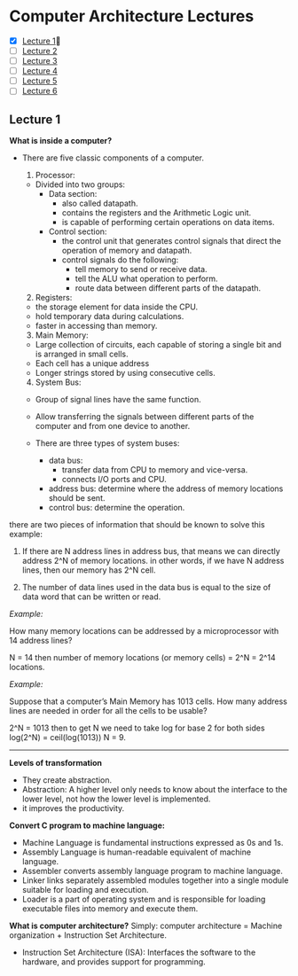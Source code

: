 # Computer Architecture Lectures

- [x] [Lecture 1](#lecture-1):construction:
- [ ] [Lecture 2](#lecture-2)
- [ ] [Lecture 3](#lecture-3)
- [ ] [Lecture 4](#lecture-4)
- [ ] [Lecture 5](#lecture-5)
- [ ] [Lecture 6](#lecture-6)

## Lecture 1

**What is inside a computer?**
- There are five classic components of a computer.
  1. Processor:
    * Divided into two groups:
      - Data section:
          * also called datapath.
          * contains the registers and the Arithmetic Logic unit.
          * is capable of performing certain operations on data items.
      - Control section:
          * the control unit that generates control signals that direct the operation of memory and datapath.
          * control signals do the following:
            - tell memory to send or receive data.
            - tell the ALU what operation to perform.
            - route data between different parts of the datapath.

  2. Registers:
    * the storage element for data inside the CPU.
    * hold temporary data during calculations.
    * faster in accessing than memory.

  3. Main Memory:
    * Large collection of circuits, each capable of storing a single bit and is arranged in small cells.
    * Each cell has a unique address
    * Longer strings stored by using consecutive cells.
    <!-- place image of main memory -->

  4. System Bus:
    * Group of signal lines have the same function.
    * Allow transferring the signals between different parts of the computer and from one device to another.
    * There are three types of system buses:
      - data bus:
        * transfer data from CPU to memory and vice-versa.
        * connects I/O ports and CPU.
      - address bus: determine where the address of memory locations should be sent.
      - control bus: determine the operation.

      <!-- place image of system bus -->


there are two pieces of information that should be known to solve this example:
1. If there are N address lines in address bus, that means we can directly address 2^N of memory locations.
in other words, if we have N address lines, then our memory has 2^N cell.

2. The number of data lines used in the data bus is equal to the
size of data word that can be written or read.

*Example:*

How many memory locations can be addressed by a microprocessor with 14 address lines?

N = 14
then number of memory locations (or memory cells) = 2^N = 2^14 locations.

*Example:*

Suppose that a computer’s Main Memory has 1013 cells. How many address lines are needed in order for all the cells to be usable?

2^N = 1013
then to get N we need to take log for base 2 for both sides
log(2^N) = ceil(log(1013))
N =  9.

---

**Levels of transformation**
<!-- place image of levels -->
* They create abstraction.
* Abstraction: A higher level only needs to know about the interface to the lower level, not how the lower level is implemented.
* it improves the productivity.

**Convert C program to machine language:**
<!-- place image of phases -->

* Machine Language is fundamental instructions expressed as 0s and 1s.
* Assembly Language is human-readable equivalent of machine language.
* Assembler converts assembly language program to machine language.
* Linker links separately assembled modules together into a single module suitable for loading and execution.
* Loader is a part of operating system and is responsible for loading executable files into memory and execute them.

**What is computer architecture?**
Simply:
computer architecture = Machine organization + Instruction Set Architecture.

* Instruction Set Architecture (ISA): Interfaces the software to the hardware, and provides support for programming.

<!-- place image of ISA -->
